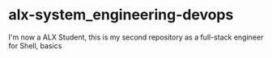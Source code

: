 # alx-system_engineering-devops
I'm now a ALX Student, this is my second repository as a full-stack engineer for Shell, basics
